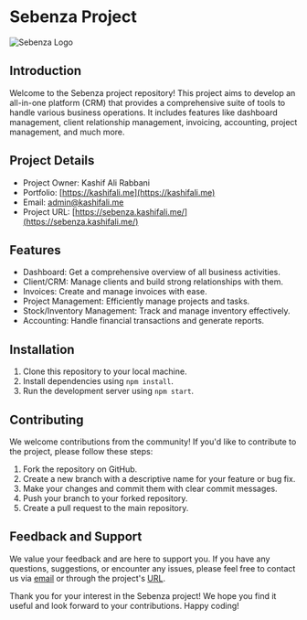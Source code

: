 # Sebenza Project

![Sebenza Logo](https://sebenza.kashifali.me/assets/img/custom/logo.png)

## Introduction

Welcome to the Sebenza project repository! This project aims to develop an all-in-one platform (CRM) that provides a comprehensive suite of tools to handle various business operations. It includes features like dashboard management, client relationship management, invoicing, accounting, project management, and much more.

## Project Details

- Project Owner: Kashif Ali Rabbani
- Portfolio: [https://kashifali.me](https://kashifali.me)
- Email: admin@kashifali.me
- Project URL: [https://sebenza.kashifali.me/](https://sebenza.kashifali.me/)

## Features

- Dashboard: Get a comprehensive overview of all business activities.
- Client/CRM: Manage clients and build strong relationships with them.
- Invoices: Create and manage invoices with ease.
- Project Management: Efficiently manage projects and tasks.
- Stock/Inventory Management: Track and manage inventory effectively.
- Accounting: Handle financial transactions and generate reports.

## Installation

1. Clone this repository to your local machine.
2. Install dependencies using `npm install`.
3. Run the development server using `npm start`.

## Contributing

We welcome contributions from the community! If you'd like to contribute to the project, please follow these steps:

1. Fork the repository on GitHub.
2. Create a new branch with a descriptive name for your feature or bug fix.
3. Make your changes and commit them with clear commit messages.
4. Push your branch to your forked repository.
5. Create a pull request to the main repository.

## Feedback and Support

We value your feedback and are here to support you. If you have any questions, suggestions, or encounter any issues, please feel free to contact us via [email](mailto:admin@kashifali.me) or through the project's [URL](https://sebenza.kashifali.me/).

Thank you for your interest in the Sebenza project! We hope you find it useful and look forward to your contributions. Happy coding!

